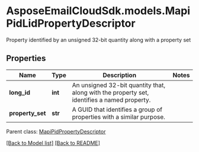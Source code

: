 # AsposeEmailCloudSdk.models.MapiPidLidPropertyDescriptor

Property identified by an unsigned 32-bit quantity along with a property set             

## Properties
Name | Type | Description | Notes
------------ | ------------- | ------------- | -------------
**long_id** |**int** |An unsigned 32-bit quantity that, along with the property set, identifies a named property.              |
**property_set** |**str** |A GUID that identifies a group of properties with a similar purpose.              |

Parent class: [MapiPidPropertyDescriptor](MapiPidPropertyDescriptor.md)



[[Back to Model list]](Models.md) [[Back to README]](README.md)

